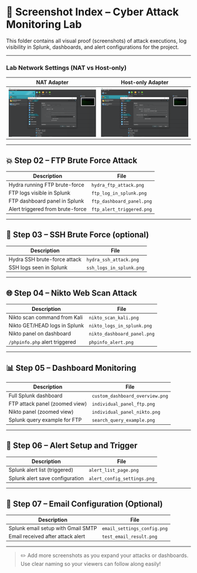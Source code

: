 # 📸 Screenshot Index – Cyber Attack Monitoring Lab

This folder contains all visual proof (screenshots) of attack executions, log visibility in Splunk, dashboards, and alert configurations for the project.

---

### Lab Network Settings (NAT vs Host-only)

| NAT Adapter | Host-only Adapter |
|-------------|--------------------|
| ![NAT](lab_network_nat.png) | ![Host-only](lab_network_hostonly.png) |

---

## 💥 Step 02 – FTP Brute Force Attack

| Description | File |
|------------|------|
| Hydra running FTP brute-force | `hydra_ftp_attack.png` |
| FTP logs visible in Splunk | `ftp_log_in_splunk.png` |
| FTP dashboard panel in Splunk | `ftp_dashboard_panel.png` |
| Alert triggered from brute-force | `ftp_alert_triggered.png` |

---

## 🔎 Step 03 – SSH Brute Force (optional)

| Description | File |
|------------|------|
| Hydra SSH brute-force attack | `hydra_ssh_attack.png` |
| SSH logs seen in Splunk | `ssh_logs_in_splunk.png` |

---

## 🌐 Step 04 – Nikto Web Scan Attack

| Description | File |
|------------|------|
| Nikto scan command from Kali | `nikto_scan_kali.png` |
| Nikto GET/HEAD logs in Splunk | `nikto_logs_in_splunk.png` |
| Nikto panel on dashboard | `nikto_dashboard_panel.png` |
| `/phpinfo.php` alert triggered | `phpinfo_alert.png` |

---

## 📊 Step 05 – Dashboard Monitoring

| Description | File |
|------------|------|
| Full Splunk dashboard | `custom_dashboard_overview.png` |
| FTP attack panel (zoomed view) | `individual_panel_ftp.png` |
| Nikto panel (zoomed view) | `individual_panel_nikto.png` |
| Splunk query example for FTP | `search_query_example.png` |

---

## 🔔 Step 06 – Alert Setup and Trigger

| Description | File |
|------------|------|
| Splunk alert list (triggered) | `alert_list_page.png` |
| Splunk alert save configuration | `alert_config_settings.png` |

---

## 📧 Step 07 – Email Configuration (Optional)

| Description | File |
|------------|------|
| Splunk email setup with Gmail SMTP | `email_settings_config.png` |
| Email received after attack alert | `test_email_result.png` |

---

> ✏️ Add more screenshots as you expand your attacks or dashboards. Use clear naming so your viewers can follow along easily!


